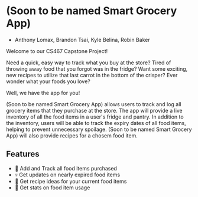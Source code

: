 # (Soon to be named Smart Grocery App)

- Anthony Lomax, Brandon Tsai, Kyle Belina, Robin Baker 
  

Welcome to our CS467 Capstone Project! 

Need a quick, easy way to track what you buy at the store? 
Tired of throwing away food that you forgot was in the fridge?
Want some exciting, new recipes to utilize that last carrot in the bottom of the crisper?
Ever wonder what your foods you love?

Well, we have the app for you!

(Soon to be named Smart Grocery App) allows users to track and log all grocery items that they purchase at the store. The app will provide a live inventory of all the food items in a user's fridge and pantry. In addition to the inventory, users will be able to track the expiry dates of all food items, helping to prevent unnecessary spoilage. (Soon to be named Smart Grocery App) will also provide recipes for a chosem food item. 

## Features
- 🛒 Add and Track all food items purchased
- 💀 Get updates on nearly expired food items
- 📜 Get recipe ideas for your current food items
- 🧮 Get stats on food item usage

